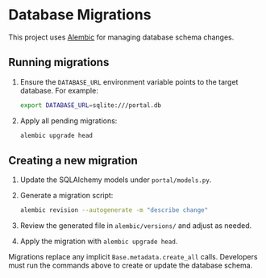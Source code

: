# Database Migrations

This project uses [Alembic](https://alembic.sqlalchemy.org/) for managing
database schema changes.

## Running migrations

1. Ensure the `DATABASE_URL` environment variable points to the target
   database. For example:

   ```bash
   export DATABASE_URL=sqlite:///portal.db
   ```

2. Apply all pending migrations:

   ```bash
   alembic upgrade head
   ```

## Creating a new migration

1. Update the SQLAlchemy models under `portal/models.py`.
2. Generate a migration script:

   ```bash
   alembic revision --autogenerate -m "describe change"
   ```

3. Review the generated file in `alembic/versions/` and adjust as needed.
4. Apply the migration with `alembic upgrade head`.

Migrations replace any implicit `Base.metadata.create_all` calls. Developers
must run the commands above to create or update the database schema.
